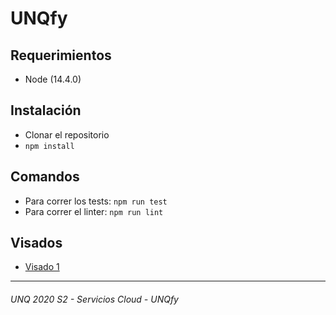 # UNQfy

## Requerimientos
- Node (14.4.0)

## Instalación
- Clonar el repositorio
- `npm install`

## Comandos
- Para correr los tests: `npm run test`
- Para correr el linter: `npm run lint`

## Visados

- [Visado 1](https://docs.google.com/document/d/1Tfkl6l1_ly4FybquDjTqMHa5gdmrYgvvZpXZaneRFvA/edit?usp=sharing)

---

###### UNQ 2020 S2 - Servicios Cloud - UNQfy
